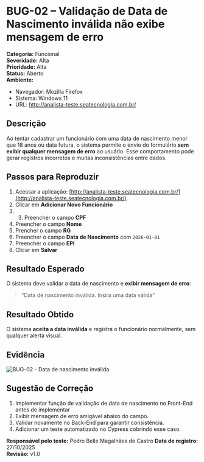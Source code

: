 # BUG-02 – Validação de Data de Nascimento inválida não exibe mensagem de erro

**Categoria:** Funcional  
**Severidade:** Alta  
**Prioridade:** Alta  
**Status:** Aberto  
**Ambiente:**  
- Navegador: Mozilla Firefox
- Sistema: Windows 11
- URL: http://analista-teste.seatecnologia.com.br/

## Descrição
Ao tentar cadastrar um funcionário com uma data de nascimento menor que 18 anos ou data futura, o sistema permite o envio do formulário **sem exibir qualquer mensagem de erro** ao usuário. 
Esse comportamento pode gerar registros incorretos e muitas inconsistências entre dados.

## Passos para Reproduzir
1. Acessar a aplicação: [http://analista-teste.seatecnologia.com.br/](http://analista-teste.seatecnologia.com.br/)  
2. Clicar em **Adicionar Novo Funcionário**
3. 3. Preencher o campo **CPF**  
4. Preencher o campo **Nome**  
5. Prencher o campo **RG**
6. Preencher o campo **Data de Nascimento** com `2026-01-01`
7. Preencher o campo **EPI**
8. Clicar em **Salvar**

## Resultado Esperado
O sistema deve validar a data de nascimento e **exibir mensagem de erro**:  
> “Data de nascimento inválida. Insira uma data válida”

## Resultado Obtido
O sistema **aceita a data inválida** e registra o funcionário normalmente, sem qualquer alerta visual.

## Evidência
![BUG-02 - Data de nascimento inválida](/cypress/screenshots/formulario.cy.js/Formulario%20--%20Deve%20cadastrar%20funcionário%20menor%20de%20idade%20(failed)%20(attempt%202).png)

## Sugestão de Correção
1. Implementar função de validação de data de nascimento no Front-End antes de implementar
2. Exibir mensagem de erro amigável abaixo do campo.
3. Validar novamente no Back-End para garantir consistência.
4. Adicionar um teste automatizado no Cypress cobrindo esse caso.

**Responsável pelo teste:** Pedro Belle Magalhães de Castro 
**Data de registro:** 27/10/2025  
**Revisão:** v1.0